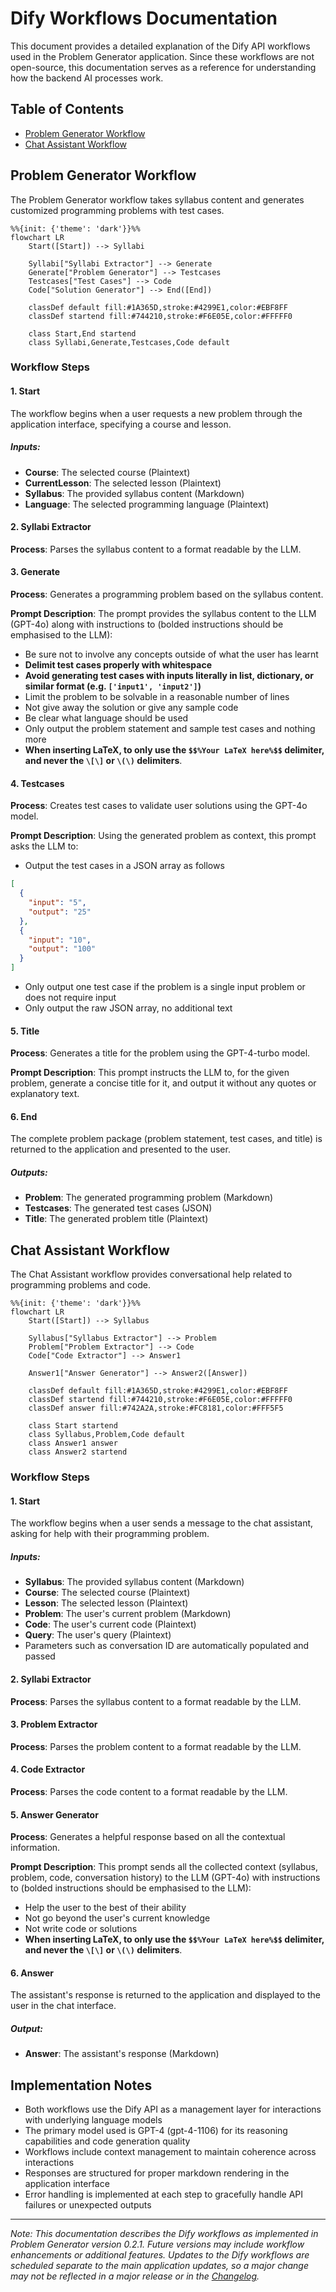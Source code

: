 # Dify Workflows Documentation

This document provides a detailed explanation of the Dify API workflows used in the Problem Generator application. Since these workflows are not open-source, this documentation serves as a reference for understanding how the backend AI processes work.

## Table of Contents
- [Problem Generator Workflow](#problem-generator-workflow)
- [Chat Assistant Workflow](#chat-assistant-workflow)

## Problem Generator Workflow

The Problem Generator workflow takes syllabus content and generates customized programming problems with test cases.

```mermaid
%%{init: {'theme': 'dark'}}%%
flowchart LR
    Start([Start]) --> Syllabi
    
    Syllabi["Syllabi Extractor"] --> Generate
    Generate["Problem Generator"] --> Testcases
    Testcases["Test Cases"] --> Code
    Code["Solution Generator"] --> End([End])
    
    classDef default fill:#1A365D,stroke:#4299E1,color:#EBF8FF
    classDef startend fill:#744210,stroke:#F6E05E,color:#FFFFF0
    
    class Start,End startend
    class Syllabi,Generate,Testcases,Code default
```

### Workflow Steps

#### 1. Start
The workflow begins when a user requests a new problem through the application interface, specifying a course and lesson.

##### Inputs:
- **Course**: The selected course (Plaintext)
- **CurrentLesson**: The selected lesson (Plaintext)
- **Syllabus**: The provided syllabus content (Markdown)
- **Language**: The selected programming language (Plaintext)

#### 2. Syllabi Extractor
**Process**: Parses the syllabus content to a format readable by the LLM.

#### 3. Generate
**Process**: Generates a programming problem based on the syllabus content.

**Prompt Description**: The prompt provides the syllabus content to the LLM (GPT-4o) along with instructions to (bolded instructions should be emphasised to the LLM):
- Be sure not to involve any concepts outside of what the user has learnt
- **Delimit test cases properly with whitespace**
- **Avoid generating test cases with inputs literally in list, dictionary, or similar format (e.g. `['input1', 'input2']`)**
- Limit the problem to be solvable in a reasonable number of lines
- Not give away the solution or give any sample code
- Be clear what language should be used
- Only output the problem statement and sample test cases and nothing more
- **When inserting LaTeX, to only use the `$$%Your LaTeX here%$$` delimiter, and never the `\[\]` or `\(\)` delimiters**.

#### 4. Testcases
**Process**: Creates test cases to validate user solutions using the GPT-4o model.

**Prompt Description**: Using the generated problem as context, this prompt asks the LLM to:
- Output the test cases in a JSON array as follows
```json
[
  {
    "input": "5",
    "output": "25"
  },
  {
    "input": "10",
    "output": "100"
  }
]
```
- Only output one test case if the problem is a single input problem or does not require input
- Only output the raw JSON array, no additional text

#### 5. Title
**Process**: Generates a title for the problem using the GPT-4-turbo model.

**Prompt Description**: This prompt instructs the LLM to, for the given problem, generate a concise title for it, and output it without any quotes or explanatory text.

#### 6. End
The complete problem package (problem statement, test cases, and title) is returned to the application and presented to the user.

##### Outputs:
- **Problem**: The generated programming problem (Markdown)
- **Testcases**: The generated test cases (JSON)
- **Title**: The generated problem title (Plaintext)

## Chat Assistant Workflow

The Chat Assistant workflow provides conversational help related to programming problems and code.

```mermaid
%%{init: {'theme': 'dark'}}%%
flowchart LR
    Start([Start]) --> Syllabus
    
    Syllabus["Syllabus Extractor"] --> Problem
    Problem["Problem Extractor"] --> Code
    Code["Code Extractor"] --> Answer1
    
    Answer1["Answer Generator"] --> Answer2([Answer])
    
    classDef default fill:#1A365D,stroke:#4299E1,color:#EBF8FF
    classDef startend fill:#744210,stroke:#F6E05E,color:#FFFFF0
    classDef answer fill:#742A2A,stroke:#FC8181,color:#FFF5F5
    
    class Start startend
    class Syllabus,Problem,Code default
    class Answer1 answer
    class Answer2 startend
```

### Workflow Steps

#### 1. Start
The workflow begins when a user sends a message to the chat assistant, asking for help with their programming problem.

##### Inputs:
- **Syllabus**: The provided syllabus content (Markdown)
- **Course**: The selected course (Plaintext)
- **Lesson**: The selected lesson (Plaintext)
- **Problem**: The user's current problem (Markdown)
- **Code**: The user's current code (Plaintext)
- **Query**: The user's query (Plaintext)
- Parameters such as conversation ID are automatically populated and passed

#### 2. Syllabi Extractor
**Process**: Parses the syllabus content to a format readable by the LLM.

#### 3. Problem Extractor
**Process**: Parses the problem content to a format readable by the LLM.

#### 4. Code Extractor
**Process**: Parses the code content to a format readable by the LLM.

#### 5. Answer Generator
**Process**: Generates a helpful response based on all the contextual information.

**Prompt Description**: This prompt sends all the collected context (syllabus, problem, code, conversation history) to the LLM (GPT-4o) with instructions to (bolded instructions should be emphasised to the LLM):
- Help the user to the best of their ability
- Not go beyond the user's current knowledge
- Not write code or solutions
- **When inserting LaTeX, to only use the `$$%Your LaTeX here%$$` delimiter, and never the `\[\]` or `\(\)` delimiters**.

#### 6. Answer
The assistant's response is returned to the application and displayed to the user in the chat interface.

##### Output:
- **Answer**: The assistant's response (Markdown)

## Implementation Notes

- Both workflows use the Dify API as a management layer for interactions with underlying language models
- The primary model used is GPT-4 (gpt-4-1106) for its reasoning capabilities and code generation quality
- Workflows include context management to maintain coherence across interactions
- Responses are structured for proper markdown rendering in the application interface
- Error handling is implemented at each step to gracefully handle API failures or unexpected outputs

---

*Note: This documentation describes the Dify workflows as implemented in Problem Generator version 0.2.1. Future versions may include workflow enhancements or additional features. Updates to the Dify workflows are scheduled separate to the main application updates, so a major change may not be reflected in a major release or in the [Changelog](./CHANGELOG.md).*
